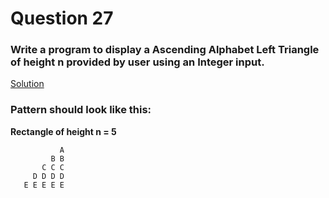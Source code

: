 # Question 27

### Write a program to display a Ascending Alphabet Left Triangle of height **n** provided by user using an Integer input.

[Solution](/techgig/pattern_27/asc_alp_left_tri.java)

### Pattern should look like this:

**Rectangle of height n = 5**
```
           A
         B B
       C C C
     D D D D
   E E E E E 
```